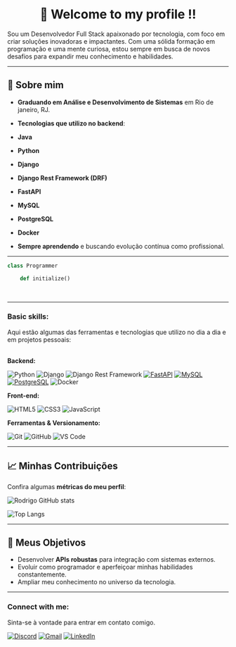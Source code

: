 <h1 align="center">
	👋 Welcome to my profile !! </h1>


Sou um Desenvolvedor Full Stack apaixonado por tecnologia, com foco em criar soluções inovadoras e impactantes. Com uma sólida formação em programação e uma mente curiosa, estou sempre em busca de novos desafios para expandir meu conhecimento e habilidades.
 
---

## 🚀 Sobre mim  
  - **Graduando em Análise e Desenvolvimento de Sistemas** em Rio de janeiro, RJ.
     
  - **Tecnologias que utilizo no backend**:
  - **Java**
  - **Python**  
  - **Django**  
  - **Django Rest Framework (DRF)**
  - **FastAPI**
  - **MySQL**
  - **PostgreSQL**
  - **Docker**   
  - **Sempre aprendendo** e buscando evolução contínua como profissional.  

---

```python
class Programmer

	def initialize() 
```
<br>

---

<h3 align="left">Basic skills:</h3>
Aqui estão algumas das ferramentas e tecnologias que utilizo no dia a dia e em projetos pessoais: 
<div style="display: inline_block"><br>


**Backend:**  

![Python](https://img.shields.io/badge/-Python-3776AB?style=flat-square&logo=python&logoColor=white) 
![Django](https://img.shields.io/badge/-Django-092E20?style=flat-square&logo=django&logoColor=white) 
![Django Rest Framework](https://img.shields.io/badge/-DRF-ff1709?style=flat-square&logo=django&logoColor=white)
[![FastAPI](https://img.shields.io/badge/-FastAPI-009688?style=flat-square&logo=fastapi&logoColor=white)](https://fastapi.tiangolo.com/)
[![MySQL](https://img.shields.io/badge/-MySQL-4479A1?style=flat-square&logo=mysql&logoColor=white)](https://www.mysql.com/)
[![PostgreSQL](https://img.shields.io/badge/-PostgreSQL-316192?style=flat-square&logo=postgresql&logoColor=white)](https://www.postgresql.org/)
![Docker](https://img.shields.io/badge/-Docker-2496ED?style=flat-square&logo=docker&logoColor=white)


**Front-end:**  

![HTML5](https://img.shields.io/badge/-HTML5-E34F26?style=flat-square&logo=html5&logoColor=white) 
![CSS3](https://img.shields.io/badge/-CSS3-1572B6?style=flat-square&logo=css3) 
![JavaScript](https://img.shields.io/badge/-JavaScript-333?style=flat-square&logo=javascript) 

**Ferramentas & Versionamento:**  

![Git](https://img.shields.io/badge/-Git-F05032?style=flat-square&logo=git&logoColor=white) 
![GitHub](https://img.shields.io/badge/-GitHub-181717?style=flat-square&logo=github) 
![VS Code](https://img.shields.io/badge/-VS%20Code-007ACC?style=flat-square&logo=visual-studio-code&logoColor=white) 

---

## 📈 Minhas Contribuições  
Confira algumas **métricas do meu perfil**:  

![Rodrigo GitHub stats](https://github-readme-stats.vercel.app/api?username=rodrigodssa&show_icons=true&theme=dark)

![Top Langs](https://github-readme-stats.vercel.app/api/top-langs/?username=rodrigodssa&show_icons=true&theme=dark)

---

## 🌟 Meus Objetivos

- Desenvolver **APIs robustas** para integração com sistemas externos.
- Evoluir como programador e aperfeiçoar minhas habilidades constantemente.
- Ampliar meu conhecimento no universo da tecnologia.

---

<p align="left">
    <h3 align="left">Connect with me:</h3>
	
 Sinta-se à vontade para entrar em contato comigo.
	
[![Discord](https://img.shields.io/badge/Discord-7289DA?style=for-the-badge&logo=discord&logoColor=white)](https://discord.com/channels/@rodrigo_dvs./)
[![Gmail](https://img.shields.io/badge/Gmail-333333?style=for-the-badge&logo=gmail&logoColor=red)](mailto:rodrigoodvs@gmail.com)
[![LinkedIn](https://img.shields.io/badge/LinkedIn-0077B5?style=for-the-badge&logo=linkedin&logoColor=white)](https://www.linkedin.com/in/rodrigo-dssalmeida/)


</div><br/>
 



